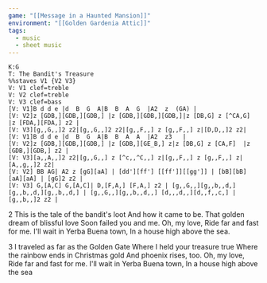```yaml
---
game: "[[Message in a Haunted Mansion]]"
environment: "[[Golden Gardenia Attic]]"
tags: 
  - music
  - sheet music
---
```


```music-abc
K:G
T: The Bandit's Treasure
%%staves V1 {V2 V3}
V: V1 clef=treble
V: V2 clef=treble
V: V3 clef=bass
[V: V1]B d d e |d  B  G  A|B  B  A  G  |A2  z  (GA) |
[V: V2]z [GDB,][GDB,][GDB,] |z [GDB,][GDB,][GDB,]|z [DB,G] z [^CA,G]  |z [FDA,][FDA,] z2 |
[V: V3][g,,G,,]2 z2|[g,,G,,]2 z2|[g,,F,,] z [g,,F,,] z|[D,D,,]2 z2|
[V: V1]B d d e |d  B  G  A|B  B  A  A  |A2  z3   |
[V: V2]z [GDB,][GDB,][GDB,] |z [GDB,][GE_B,] z|z [DB,G] z [CA,F]  |z [GDB,][GDB,] z2 |
[V: V3][a,,A,,]2 z2|[g,,G,,] z [^c,,^C,,] z|[g,,F,,] z [g,,F,,] z|[A,,g,,]2 z2|
[V: V2] BB AG| A2 z [gG][aA] | [dd'][ff'] [[ff']][[gg']] | [bB][bB] [aA][aA] | [gG]2 z2 |
[V: V3] G,[A,C] G,[A,C]| D,[F,A,] [F,A,] z2 | [g,,G,,][g,,b,,d,][g,,b,,d,][g,,b,,d,] | [g,,G,,][g,,b,,d,,] [d,,,d,,][d,,f,,c,] | [g,,b,,]2 z2 |
```

2
This is the tale of the bandit's loot
And how it came to be.
That golden dream of blissful love
Soon failed you and me.
Oh, my love,
Ride far and fast for me.
I'll wait in Yerba Buena town,
In a house high above the sea.

3
I traveled as far as the Golden Gate
Where I held your treasure true
Where the rainbow ends in Christmas gold
And phoenix rises, too.
Oh, my love,
Ride far and fast for me.
I'll wait in Yerba Buena town,
In a house high above the sea